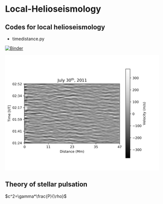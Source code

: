 # Local-Helioseismology

## Codes for local helioseismology

* timedistance.py

[![Binder](https://mybinder.org/badge.svg)](https://mybinder.org/v2/gh/AngelMartinezC/Local-Helioseismology/master?urlpath=lab)

![Sunquake Image](Images/sunquake.png)

## Theory of stellar pulsation

$c^2=\gamma*\frac{P}{\rho}$
